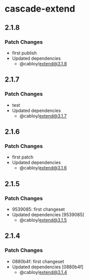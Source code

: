 # cascade-extend

## 2.1.8

### Patch Changes

- first publish
- Updated dependencies
  - @cabloy/extend@3.1.8

## 2.1.7

### Patch Changes

- test
- Updated dependencies
  - @cabloy/extend@3.1.7

## 2.1.6

### Patch Changes

- first patch
- Updated dependencies
  - @cabloy/extend@3.1.6

## 2.1.5

### Patch Changes

- 9539085: first changeset
- Updated dependencies [9539085]
  - @cabloy/extend@3.1.5

## 2.1.4

### Patch Changes

- 0880b4f: first changeset
- Updated dependencies [0880b4f]
  - @cabloy/extend@3.1.4

